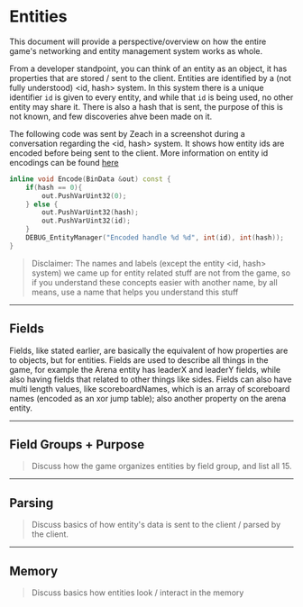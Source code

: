 # Entities

This document will provide a perspective/overview on how the entire game's networking and entity management system works as whole.

From a developer standpoint, you can think of an entity as an object, it has properties that are stored / sent to the client. Entities are identified by a (not fully understood) <id, hash> system. In this system there is a unique identifier `id` is given to every entity, and while that `id` is being used, no other entity may share it. There is also a hash that is sent, the purpose of this is not known, and few discoveries ahve been made on it.

The following code was sent by Zeach in a screenshot during a conversation regarding the <id, hash> system. It shows how entity ids are encoded before being sent to the client. More information on entity id encodings can be found [here](/protocol/data.md#entid---vu-hash-vu-id)

```c++
inline void Encode(BinData &out) const {
    if(hash == 0){
        out.PushVarUint32(0);
    } else {
        out.PushVarUint32(hash);
        out.PushVarUint32(id);
    }
    DEBUG_EntityManager("Encoded handle %d %d", int(id), int(hash));
}
```

> Disclaimer: The names and labels (except the entity <id, hash> system) we came up for entity related stuff are not from the game, so if you understand these concepts easier with another name, by all means, use a name that helps you understand this stuff

---

## Fields

Fields, like stated earlier, are basically the equivalent of how properties are to objects, but for entities. Fields are used to describe all things in the game, for example the Arena entity has leaderX and leaderY fields, while also having fields that related to other things like sides. Fields can also have multi length values, like scoreboardNames, which is an array of scoreboard names (encoded as an xor jump table); also another property on the arena entity.

---

## Field Groups + Purpose

> Discuss how the game organizes entities by field group, and list all 15.

---

## Parsing

> Discuss basics of how entity's data is sent to the client / parsed by the client.

---

## Memory

> Discuss basics how entities look / interact in the memory


